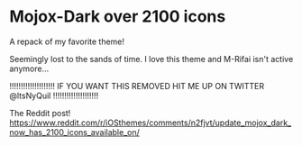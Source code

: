 # Mojox-Dark over 2100 icons
A repack of my favorite theme!

Seemingly lost to the sands of time. I love this theme and M-Rifai isn't active anymore...

!!!!!!!!!!!!!!!!!!!! IF YOU WANT THIS REMOVED HIT ME UP ON TWITTER @ltsNyQuil !!!!!!!!!!!!!!!!!!!!

The Reddit post! 
https://www.reddit.com/r/iOSthemes/comments/n2fjvt/update_mojox_dark_now_has_2100_icons_available_on/